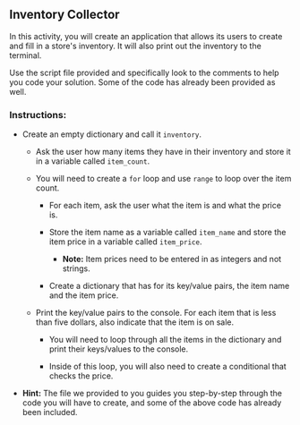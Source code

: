 ## Inventory Collector

In this activity, you will create an application that allows its users to create and fill in a store's inventory. It will also print out the inventory to the terminal. 

Use the script file provided and specifically look to the comments to help you code your solution. Some of the code has already been provided as well. 

### Instructions:

 * Create an empty dictionary and call it `inventory`.
    
    * Ask the user how many items they have in their inventory and store it in a variable called `item_count`.
    
    * You will need to create a `for` loop and use `range` to loop over the item count.
    
      * For each item, ask the user what the item is and what the price is.
      
      * Store the item name as a variable called `item_name` and store the item price in a variable called `item_price`.    
          * **Note:** Item prices need to be entered in as integers and not strings.
      
      * Create a dictionary that has for its key/value pairs, the item name and the item price.
      
    * Print the key/value pairs to the console. For each item that is less than five dollars, also indicate that the item is on sale.
    
        * You will need to loop through all the items in the dictionary and print their keys/values to the console.
        
      * Inside of this loop, you will also need to create a conditional that checks the price.
      
  * **Hint:** The file we provided to you guides you step-by-step through the code you will have to create, and some of the above code has already been included.
